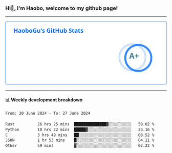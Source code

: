 <!--<h2 align="center"> Hi👋, I'm Haobo, welcome to my github page! </h2>-->
### Hi👋, I'm Haobo, welcome to my github page!
-------

<img href="https://github.com/HaoboGu" src="assets/stats.svg" alt="github stats" /> 

-------

#### 📊 **Weekly development breakdown**
<!--START_SECTION:waka-->

```txt
From: 20 June 2024 - To: 27 June 2024

Rust          26 hrs 25 mins  ██████████████▓░░░░░░░░░░   59.02 %
Python        10 hrs 22 mins  █████▓░░░░░░░░░░░░░░░░░░░   23.16 %
C             3 hrs 49 mins   ██░░░░░░░░░░░░░░░░░░░░░░░   08.52 %
JSON          1 hr 53 mins    █░░░░░░░░░░░░░░░░░░░░░░░░   04.21 %
Other         59 mins         ▓░░░░░░░░░░░░░░░░░░░░░░░░   02.22 %
```

<!--END_SECTION:waka-->
<!--
backup url: https://github-readme-status-dusky-ten.vercel.app/api?username=HaoboGu&count_private=true&show_icons=true&theme=transparent&border_color=2f80ed
-->
<!--
**HaoboGu/HaoboGu** is a ✨ _special_ ✨ repository because its `README.md` (this file) appears on your GitHub profile.

Here are some ideas to get you started:

- 🔭 I’m currently working on AI-assisted programming tools
- 🌱 I’m currently learning ...
- 👯 I’m looking to collaborate on ...
- 🤔 I’m looking for help with ...
- 💬 Ask me about ...
- 📫 How to reach me: ...
- 😄 Pronouns: ...
- ⚡ Fun fact: ...
-->
